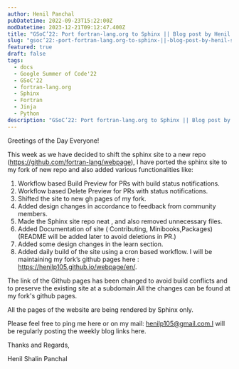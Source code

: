 ```yaml
---
author: Henil Panchal
pubDatetime: 2022-09-23T15:22:00Z
modDatetime: 2023-12-21T09:12:47.400Z
title: "GSoC’22: Port fortran-lang.org to Sphinx || Blog post by Henil Shalin Panchal || #9"
slug: "gsoc’22:-port-fortran-lang.org-to-sphinx-||-blog-post-by-henil-shalin-panchal-||- 9"
featured: true
draft: false
tags:
  - docs
  - Google Summer of Code'22
  - GSoC'22
  - fortran-lang.org
  - Sphinx
  - Fortran
  - Jinja
  - Python
description: "GSoC’22: Port fortran-lang.org to Sphinx || Blog post by Henil Shalin Panchal || #9"
---
```


Greetings of the Day Everyone!

This week as we have decided to shift the sphinx site to a new repo (https://github.com/fortran-lang/webpage), I have ported the sphinx site to my fork of new repo and also added various functionalities like:

1. Workflow based Build Preview for PRs with build status notifications.
2. Workflow based Delete Preview for PRs with status notifications.
3. Shifted the site to new gh pages of my fork.
4. Added design changes in accordance to feedback from community members.
5. Made the Sphinx site repo neat , and also removed unnecessary files.
6. Added Documentation of site ( Contributing, Minibooks,Packages) (README will be added later to avoid deletions in PR.)
7. Added some design changes in the learn section.
8. Added daily build of the site using a cron based workflow.
   I will be maintaining my fork’s github pages here : https://henilp105.github.io/webpage/en/.

The link of the Github pages has been changed to avoid build conflicts and to preserve the existing site at a subdomain.All the changes can be found at my fork's github pages.

All the pages of the website are being rendered by Sphinx only.

Please feel free to ping me here or on my mail: henilp105@gmail.com.I will be regularly posting the weekly blog links here.

Thanks and Regards,

Henil Shalin Panchal
